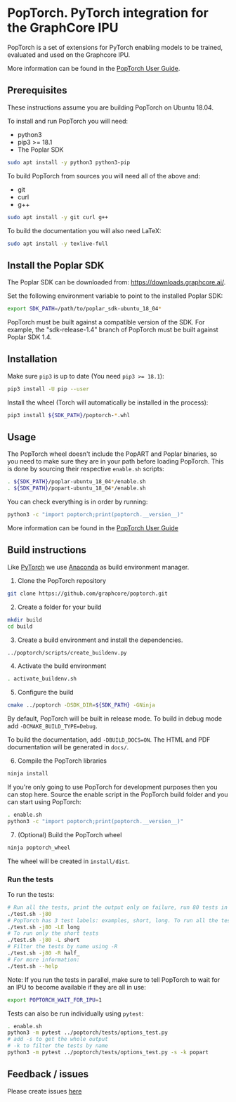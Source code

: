 # PopTorch. PyTorch integration for the GraphCore IPU

PopTorch is a set of extensions for PyTorch enabling models
to be trained, evaluated and used on the Graphcore IPU.

More information can be found in the [PopTorch User Guide](https://docs.graphcore.ai/projects/poptorch-user-guide/).

## Prerequisites

These instructions assume you are building PopTorch on Ubuntu 18.04.

To install and run PopTorch you will need:

- python3
- pip3 >= 18.1
- The Poplar SDK

```sh
sudo apt install -y python3 python3-pip
```

To build PopTorch from sources you will need all of the above and:

- git
- curl
- g++

```sh
sudo apt install -y git curl g++
```

To build the documentation you will also need LaTeX:

```sh
sudo apt install -y texlive-full
```

## Install the Poplar SDK

The Poplar SDK can be downloaded from: https://downloads.graphcore.ai/.

Set the following environment variable to point to the installed Poplar SDK:

```sh
export SDK_PATH=/path/to/poplar_sdk-ubuntu_18_04*
```

PopTorch must be built against a compatible version of the SDK. For example, the "sdk-release-1.4" branch of PopTorch must be built against Poplar SDK 1.4.

## Installation

Make sure `pip3` is up to date (You need `pip3 >= 18.1`):

```sh
pip3 install -U pip --user
```

Install the wheel (Torch will automatically be installed in the process):

```sh
pip3 install ${SDK_PATH}/poptorch-*.whl
```

## Usage

The PopTorch wheel doesn't include the PopART and Poplar binaries, so you need to make sure they are in your path before loading PopTorch.
This is done by sourcing their respective `enable.sh` scripts:

```sh
. ${SDK_PATH}/poplar-ubuntu_18_04*/enable.sh
. ${SDK_PATH}/popart-ubuntu_18_04*/enable.sh
```

You can check everything is in order by running:

```sh
python3 -c "import poptorch;print(poptorch.__version__)"
```

More information can be found in the [PopTorch User Guide](https://docs.graphcore.ai/projects/poptorch-user-guide/)

## Build instructions

Like [PyTorch](https://pytorch.org/) we use [Anaconda](https://anaconda.org/anaconda/conda) as build environment manager.

1. Clone the PopTorch repository

```sh
git clone https://github.com/graphcore/poptorch.git
```

2. Create a folder for your build

```sh
mkdir build
cd build
```

3. Create a build environment and install the dependencies.

```sh
../poptorch/scripts/create_buildenv.py
```

4. Activate the build environment

```sh
. activate_buildenv.sh
```

5. Configure the build

```sh
cmake ../poptorch -DSDK_DIR=${SDK_PATH} -GNinja
```

By default, PopTorch will be built in release mode. To build in debug mode add `-DCMAKE_BUILD_TYPE=Debug`.

To build the documentation, add `-DBUILD_DOCS=ON`. The HTML and PDF documentation will be generated in `docs/`.

6. Compile the PopTorch libraries

```sh
ninja install
```

If you're only going to use PopTorch for development purposes then you can stop here.
Source the enable script in the PopTorch build folder and you can start using PopTorch:

```sh
. enable.sh
python3 -c "import poptorch;print(poptorch.__version__)"
```

7. (Optional) Build the PopTorch wheel

```sh
ninja poptorch_wheel
```

The wheel will be created in `install/dist`.

### Run the tests

To run the tests:

```sh
# Run all the tests, print the output only on failure, run 80 tests in parallel
./test.sh -j80
# PopTorch has 3 test labels: examples, short, long. To run all the tests except the long ones:
./test.sh -j80 -LE long
# To run only the short tests
./test.sh -j80 -L short
# Filter the tests by name using -R
./test.sh -j80 -R half_
# For more information:
./test.sh --help
```

Note: If you run the tests in parallel, make sure to tell PopTorch to wait for an IPU to become available if they are all in use:

```sh
export POPTORCH_WAIT_FOR_IPU=1
```

Tests can also be run individually using `pytest`:

```sh
. enable.sh
python3 -m pytest ../poptorch/tests/options_test.py
# add -s to get the whole output
# -k to filter the tests by name
python3 -m pytest ../poptorch/tests/options_test.py -s -k popart
```

## Feedback / issues

Please create issues [here](https://github.com/graphcore/poptorch/issues)
